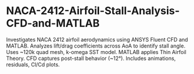# NACA-2412-Airfoil-Stall-Analysis-CFD-and-MATLAB
Investigates NACA 2412 airfoil aerodynamics using ANSYS Fluent CFD and MATLAB. Analyzes lift/drag coefficients across AoA to identify stall angle. Uses ~120k quad mesh, k-omega SST model. MATLAB applies Thin Airfoil Theory. CFD captures post-stall behavior (~12°). Includes animations, residuals, Cl/Cd plots.
